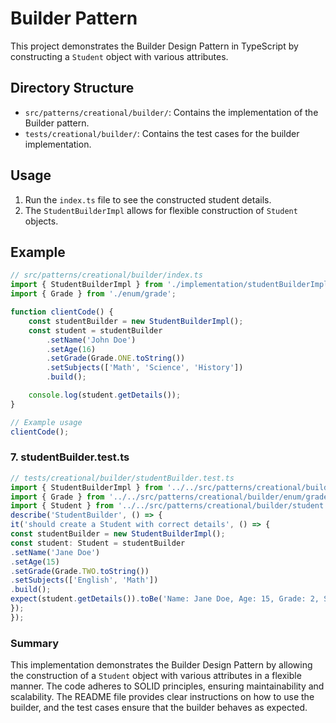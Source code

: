 # Builder Pattern

This project demonstrates the Builder Design Pattern in TypeScript by constructing a `Student` object with various attributes.

## Directory Structure
- `src/patterns/creational/builder/`: Contains the implementation of the Builder pattern.
- `tests/creational/builder/`: Contains the test cases for the builder implementation.

## Usage
1. Run the `index.ts` file to see the constructed student details.
2. The `StudentBuilderImpl` allows for flexible construction of `Student` objects.

## Example 
```ts
// src/patterns/creational/builder/index.ts
import { StudentBuilderImpl } from './implementation/studentBuilderImpl';
import { Grade } from './enum/grade';

function clientCode() {
    const studentBuilder = new StudentBuilderImpl();
    const student = studentBuilder
        .setName('John Doe')
        .setAge(16)
        .setGrade(Grade.ONE.toString())
        .setSubjects(['Math', 'Science', 'History'])
        .build();

    console.log(student.getDetails());
}

// Example usage
clientCode();
```
### 7. studentBuilder.test.ts
```ts
// tests/creational/builder/studentBuilder.test.ts
import { StudentBuilderImpl } from '../../src/patterns/creational/builder/implementation/studentBuilderImpl';
import { Grade } from '../../src/patterns/creational/builder/enum/grade';
import { Student } from '../../src/patterns/creational/builder/student';
describe('StudentBuilder', () => {
it('should create a Student with correct details', () => {
const studentBuilder = new StudentBuilderImpl();
const student: Student = studentBuilder
.setName('Jane Doe')
.setAge(15)
.setGrade(Grade.TWO.toString())
.setSubjects(['English', 'Math'])
.build();
expect(student.getDetails()).toBe('Name: Jane Doe, Age: 15, Grade: 2, Subjects: English, Math');
});
});
```

### Summary
This implementation demonstrates the Builder Design Pattern by allowing the construction of a `Student` object with various attributes in a flexible manner. The code adheres to SOLID principles, ensuring maintainability and scalability. The README file provides clear instructions on how to use the builder, and the test cases ensure that the builder behaves as expected.
